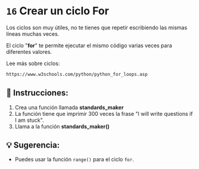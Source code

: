 # `16` Crear un ciclo For

Los ciclos son muy útiles, no te tienes que repetir escribiendo las mismas líneas muchas veces.

El ciclo "**for**" te permite ejecutar el mismo código varias veces para diferentes valores.

Lee más sobre ciclos:
```sh
https://www.w3schools.com/python/python_for_loops.asp
```

## 📝 Instrucciones:

1. Crea una función llamada **standards_maker**
2. La función tiene que imprimir 300 veces la frase "I will write questions if I am stuck".
3. Llama a la función **standards_maker()**

## 💡 Sugerencia:

- Puedes usar la función `range()` para el ciclo `for`.
